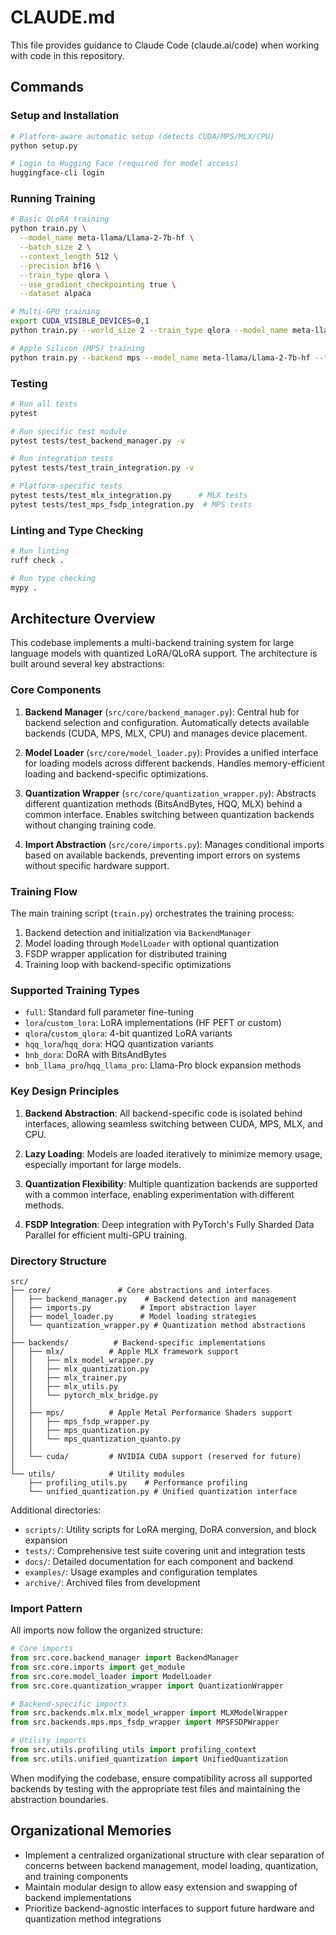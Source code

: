 # CLAUDE.md

This file provides guidance to Claude Code (claude.ai/code) when working with code in this repository.

## Commands

### Setup and Installation
```bash
# Platform-aware automatic setup (detects CUDA/MPS/MLX/CPU)
python setup.py

# Login to Hugging Face (required for model access)
huggingface-cli login
```

### Running Training
```bash
# Basic QLoRA training
python train.py \
  --model_name meta-llama/Llama-2-7b-hf \
  --batch_size 2 \
  --context_length 512 \
  --precision bf16 \
  --train_type qlora \
  --use_gradient_checkpointing true \
  --dataset alpaca

# Multi-GPU training
export CUDA_VISIBLE_DEVICES=0,1
python train.py --world_size 2 --train_type qlora --model_name meta-llama/Llama-2-70b-hf

# Apple Silicon (MPS) training
python train.py --backend mps --model_name meta-llama/Llama-2-7b-hf --train_type qlora --precision fp16
```

### Testing
```bash
# Run all tests
pytest

# Run specific test module
pytest tests/test_backend_manager.py -v

# Run integration tests
pytest tests/test_train_integration.py -v

# Platform-specific tests
pytest tests/test_mlx_integration.py      # MLX tests
pytest tests/test_mps_fsdp_integration.py  # MPS tests
```

### Linting and Type Checking
```bash
# Run linting
ruff check .

# Run type checking
mypy .
```

## Architecture Overview

This codebase implements a multi-backend training system for large language models with quantized LoRA/QLoRA support. The architecture is built around several key abstractions:

### Core Components

1. **Backend Manager** (`src/core/backend_manager.py`): Central hub for backend selection and configuration. Automatically detects available backends (CUDA, MPS, MLX, CPU) and manages device placement.

2. **Model Loader** (`src/core/model_loader.py`): Provides a unified interface for loading models across different backends. Handles memory-efficient loading and backend-specific optimizations.

3. **Quantization Wrapper** (`src/core/quantization_wrapper.py`): Abstracts different quantization methods (BitsAndBytes, HQQ, MLX) behind a common interface. Enables switching between quantization backends without changing training code.

4. **Import Abstraction** (`src/core/imports.py`): Manages conditional imports based on available backends, preventing import errors on systems without specific hardware support.

### Training Flow

The main training script (`train.py`) orchestrates the training process:
1. Backend detection and initialization via `BackendManager`
2. Model loading through `ModelLoader` with optional quantization
3. FSDP wrapper application for distributed training
4. Training loop with backend-specific optimizations

### Supported Training Types

- `full`: Standard full parameter fine-tuning
- `lora`/`custom_lora`: LoRA implementations (HF PEFT or custom)
- `qlora`/`custom_qlora`: 4-bit quantized LoRA variants
- `hqq_lora`/`hqq_dora`: HQQ quantization variants
- `bnb_dora`: DoRA with BitsAndBytes
- `bnb_llama_pro`/`hqq_llama_pro`: Llama-Pro block expansion methods

### Key Design Principles

1. **Backend Abstraction**: All backend-specific code is isolated behind interfaces, allowing seamless switching between CUDA, MPS, MLX, and CPU.

2. **Lazy Loading**: Models are loaded iteratively to minimize memory usage, especially important for large models.

3. **Quantization Flexibility**: Multiple quantization backends are supported with a common interface, enabling experimentation with different methods.

4. **FSDP Integration**: Deep integration with PyTorch's Fully Sharded Data Parallel for efficient multi-GPU training.

### Directory Structure

```
src/
├── core/               # Core abstractions and interfaces
│   ├── backend_manager.py    # Backend detection and management
│   ├── imports.py           # Import abstraction layer
│   ├── model_loader.py      # Model loading strategies
│   └── quantization_wrapper.py # Quantization method abstractions
│
├── backends/          # Backend-specific implementations
│   ├── mlx/          # Apple MLX framework support
│   │   ├── mlx_model_wrapper.py
│   │   ├── mlx_quantization.py
│   │   ├── mlx_trainer.py
│   │   ├── mlx_utils.py
│   │   └── pytorch_mlx_bridge.py
│   │
│   ├── mps/          # Apple Metal Performance Shaders support
│   │   ├── mps_fsdp_wrapper.py
│   │   ├── mps_quantization.py
│   │   └── mps_quantization_quanto.py
│   │
│   └── cuda/         # NVIDIA CUDA support (reserved for future)
│
└── utils/            # Utility modules
    ├── profiling_utils.py    # Performance profiling
    └── unified_quantization.py # Unified quantization interface
```

Additional directories:
- `scripts/`: Utility scripts for LoRA merging, DoRA conversion, and block expansion
- `tests/`: Comprehensive test suite covering unit and integration tests
- `docs/`: Detailed documentation for each component and backend
- `examples/`: Usage examples and configuration templates
- `archive/`: Archived files from development

### Import Pattern

All imports now follow the organized structure:
```python
# Core imports
from src.core.backend_manager import BackendManager
from src.core.imports import get_module
from src.core.model_loader import ModelLoader
from src.core.quantization_wrapper import QuantizationWrapper

# Backend-specific imports
from src.backends.mlx.mlx_model_wrapper import MLXModelWrapper
from src.backends.mps.mps_fsdp_wrapper import MPSFSDPWrapper

# Utility imports
from src.utils.profiling_utils import profiling_context
from src.utils.unified_quantization import UnifiedQuantization
```

When modifying the codebase, ensure compatibility across all supported backends by testing with the appropriate test files and maintaining the abstraction boundaries.

## Organizational Memories

- Implement a centralized organizational structure with clear separation of concerns between backend management, model loading, quantization, and training components
- Maintain modular design to allow easy extension and swapping of backend implementations
- Prioritize backend-agnostic interfaces to support future hardware and quantization method integrations